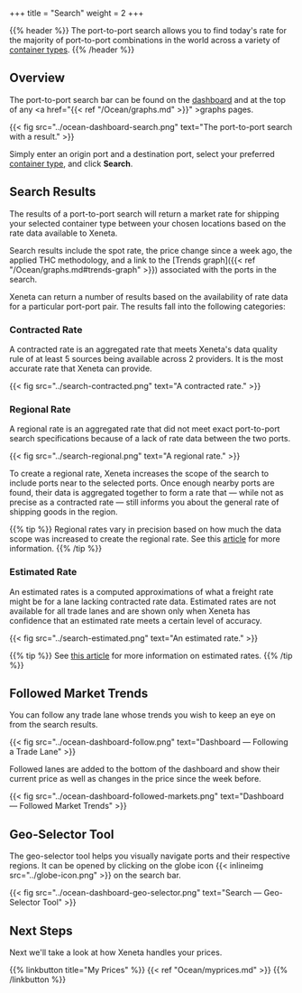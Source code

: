 +++
title = "Search"
weight = 2
+++

{{% header %}} The port-to-port search allows you to find today's rate for the majority of port-to-port combinations in the world across a variety of <a href="https://support.xeneta.com/hc/en-us/articles/115002624293-Container-Types" target="_blank">container types</a>. {{% /header %}}

## Overview

The port-to-port search bar can be found on the <a href="https://app.xeneta.com/ocean/dashboard" target="_blank">dashboard</a> and at the top of any <a href="{{< ref "/Ocean/graphs.md" >}}" >graphs</a> pages.

{{< fig src="../ocean-dashboard-search.png" text="The port-to-port search with a result." >}}

Simply enter an origin port and a destination port, select your preferred <a href="https://support.xeneta.com/hc/en-us/articles/115002624293-Container-Types" target="_blank">container type</a>, and click **Search**.

## Search Results

The results of a port-to-port search will return a market rate for shipping your selected container type between your chosen locations based on the rate data available to Xeneta. 

Search results include the spot rate, the price change since a week ago, the applied THC methodology, and a link to the [Trends graph]({{< ref "/Ocean/graphs.md#trends-graph" >}}) associated with the ports in the search.

Xeneta can return a number of results based on the availability of rate data for a particular port-port pair. The results fall into the following categories:

### Contracted Rate

A contracted rate is an aggregated rate that meets Xeneta's data quality rule of at least 5 sources being available across 2 providers. It is the most accurate rate that Xeneta can provide.

{{< fig src="../search-contracted.png" text="A contracted rate." >}}

### Regional Rate

A regional rate is an aggregated rate that did not meet exact port-to-port search specifications because of a lack of rate data between the two ports. 

{{< fig src="../search-regional.png" text="A regional rate." >}}

To create a regional rate, Xeneta increases the scope of the search to include ports near to the selected ports. Once enough nearby ports are found, their data is aggregated together to form a rate that — while not as precise as a contracted rate — still informs you about the general rate of shipping goods in the region.

{{% tip %}} Regional rates vary in precision based on how much the data scope was increased to create the regional rate. See this <a href="https://support.xeneta.com/hc/en-us/articles/115003167489-Geo-Hierarchy-Methodology" target="_blank">article</a> for more information. {{% /tip %}}

### Estimated Rate

An estimated rates is a computed approximations of what a freight rate might be for a lane lacking contracted rate data. Estimated rates are not available for all trade lanes and are shown only when Xeneta has confidence that an estimated rate meets a certain level of accuracy.

{{< fig src="../search-estimated.png" text="An estimated rate." >}}

{{% tip %}} See <a href="https://support.xeneta.com/hc/en-us/articles/115003199553-Estimated-Rates" target="_blank">this article</a> for more information on estimated rates. {{% /tip %}}

## Followed Market Trends

You can follow any trade lane whose trends you wish to keep an eye on from the search results.

{{< fig src="../ocean-dashboard-follow.png" text="Dashboard — Following a Trade Lane" >}}

Followed lanes are added to the bottom of the dashboard and show their current price as well as changes in the price since the week before.

{{< fig src="../ocean-dashboard-followed-markets.png" text="Dashboard — Followed Market Trends" >}}

## Geo-Selector Tool

The geo-selector tool helps you visually navigate ports and their respective regions. It can be opened by clicking on the globe icon {{< inlineimg src="../globe-icon.png" >}} on the search bar.

{{< fig src="../ocean-dashboard-geo-selector.png" text="Search — Geo-Selector Tool" >}}

## Next Steps

Next we'll take a look at how Xeneta handles your prices.

{{% linkbutton title="My Prices" %}} {{< ref "Ocean/myprices.md" >}} {{% /linkbutton %}}
